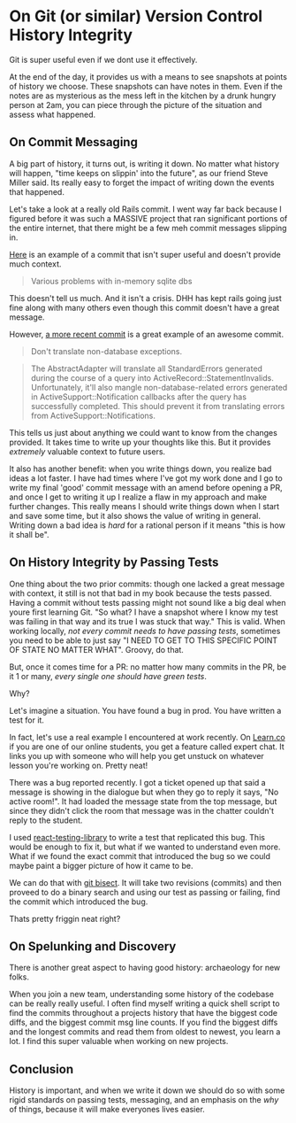 # On Git (or similar) Version Control History Integrity

Git is super useful even if we dont use it effectively.

At the end of the day, it provides us with a means to see snapshots at points of history we choose.
These snapshots can have notes in them.
Even if the notes are as mysterious as the mess left in the kitchen by a drunk hungry person at 2am, you can piece through the picture of the situation and assess what happened.


## On Commit Messaging
A big part of history, it turns out, is writing it down.
No matter what history will happen, "time keeps on slippin' into the future", as our friend Steve Miller said.
Its really easy to forget the impact of writing down the events that happened.

Let's take a look at a really old Rails commit.
I went way far back because I figured before it was such a MASSIVE project that ran significant portions of the entire internet, that there might be a few meh commit messages slipping in.

[Here](https://github.com/rails/rails/commit/9ad6e1a62818032cb58ae58f093fb528fe521307) is an example of a commit that isn't super useful and doesn't provide much context.

> Various problems with in-memory sqlite dbs

This doesn't tell us much.
And it isn't a crisis.
DHH has kept rails going just fine along with many others even though this commit doesn't have a great message.

However, [a more recent commit](https://github.com/rails/rails/commit/ad0bde58d4e5dd3686fdbdc21c7e4b6d71e371e4) is a great example of an awesome commit.


> Don't translate non-database exceptions.

> The AbstractAdapter will translate all StandardErrors generated during the course of a query into ActiveRecord::StatementInvalids. Unfortunately, it'll also mangle non-database-related errors generated in ActiveSupport::Notification callbacks after the query has successfully completed. This should prevent it from translating errors from ActiveSupport::Notifications.

This tells us just about anything we could want to know from the changes provided.
It takes time to write up your thoughts like this.
But it provides _extremely_ valuable context to future users.

It also has another benefit: when you write things down, you realize bad ideas a lot faster.
I have had times where I've got my work done and I go to write my final 'good' commit message with an amend before opening a PR, and once I get to writing it up I realize a flaw in my approach and make further changes.
This really means I should write things down when I start and save some time, but it also shows the value of writing in general.
Writing down a bad idea is _hard_ for a rational person if it means "this is how it shall be".


## On History Integrity by Passing Tests
One thing about the two prior commits: though one lacked a great message with context, it still is not that bad in my book because the tests passed.
Having a commit without tests passing might not sound like a big deal when youre first learning Git.
"So what? I have a snapshot where I know my test was failing in that way and its true I was stuck that way."
This is valid.
When working locally, _*not every commit needs to have passing tests*_, sometimes you need to be able to just say "I NEED TO GET TO THIS SPECIFIC POINT OF STATE NO MATTER WHAT".
Groovy, do that.

But, once it comes time for a PR: no matter how many commits in the PR, be it 1 or many, *every single one should have green tests*.

Why?

Let's imagine a situation.
You have found a bug in prod.
You have written a test for it.

In fact, let's use a real example I encountered at work recently.
On [Learn.co](http://learn.co) if you are one of our online students, you get a feature called expert chat.
It links you up with someone who will help you get unstuck on whatever lesson you're working on.
Pretty neat!

There was a bug reported recently.
I got a ticket opened up that said a message is showing in the dialogue but when they go to reply it says, "No active room!".
It had loaded the message state from the top message, but since they didn't click the room that message was in the chatter couldn't reply to the student.

I used [react-testing-library](https://github.com/kentcdodds/react-testing-library) to write a test that replicated this bug.
This would be enough to fix it, but what if we wanted to understand even more.
What if we found the exact commit that introduced the bug so we could maybe paint a bigger picture of how it came to be.

We can do that with [git bisect](https://git-scm.com/docs/git-bisect).
It will take two revisions (commits) and then proveed to do a binary search and using our test as passing or failing, find the commit which introduced the bug.

Thats pretty friggin neat right?

## On Spelunking and Discovery
There is another great aspect to having good history: archaeology for new folks.

When you join a new team, understanding some history of the codebase can be really really useful.
I often find myself writing a quick shell script to find the commits throughout a projects history that have the biggest code diffs, and the biggest commit msg line counts.
If you find the biggest diffs and the longest commits and read them from oldest to newest, you learn a lot.
I find this super valuable when working on new projects.

## Conclusion
History is important, and when we write it down we should do so with some rigid standards on passing tests, messaging, and an emphasis on the _why_ of things, because it will make everyones lives easier.
